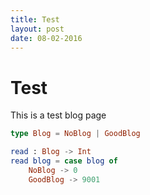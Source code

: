 ```yaml
---
title: Test
layout: post
date: 08-02-2016
---
```


# Test
This is a test blog page

```elm
type Blog = NoBlog | GoodBlog

read : Blog -> Int
read blog = case blog of
	NoBlog -> 0
	GoodBlog -> 9001
```
